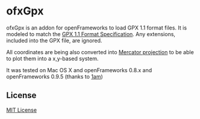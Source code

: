 # ofxGpx

ofxGpx is an addon for openFrameworks to load GPX 1.1 format files. It is modeled to match the [GPX 1.1 Format Specification](http://www.topografix.com/GPX/1/1/). Any extensions, included into the GPX file, are ignored.

All coordinates are being also converted into [Mercator projection](http://en.wikipedia.org/wiki/Mercator_projection) to be able to plot them into a x,y-based system.

It was tested on Mac OS X  and openFrameworks 0.8.x and openFrameworks 0.9.5 (thanks to [1am](https://github.com/1am))

## License

[MIT License](https://secure.wikimedia.org/wikipedia/en/wiki/Mit_license)
